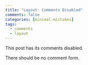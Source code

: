```yaml
---
title: "Layout: Comments Disabled"
comments: false
categories: [minimal-mistakes]
tags:
  - comments
  - layout
---
```


This post has its comments disabled.

There should be no comment form.
